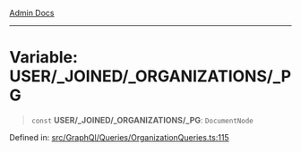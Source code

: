 [Admin Docs](/)

***

# Variable: USER/_JOINED/_ORGANIZATIONS/_PG

> `const` **USER/_JOINED/_ORGANIZATIONS/_PG**: `DocumentNode`

Defined in: [src/GraphQl/Queries/OrganizationQueries.ts:115](https://github.com/PalisadoesFoundation/talawa-admin/blob/main/src/GraphQl/Queries/OrganizationQueries.ts#L115)

